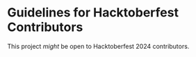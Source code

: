 # Guidelines for Hacktoberfest Contributors

This project *might* be open to Hacktoberfest 2024 contributors.
